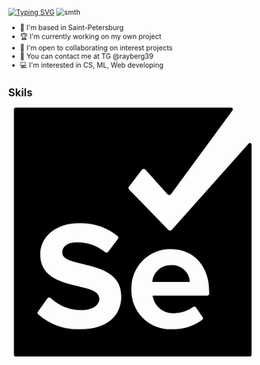 [![Typing SVG](https://readme-typing-svg.herokuapp.com?font=Fira+Code&weight=800&pause=1000&background=4FFFE900&width=435&lines=Hey%2C+I'm+Danila!;And+I'm+a+student+of+cyber+security+)](https://git.io/typing-svg)
![smth](https://user-images.githubusercontent.com/74038190/225813708-98b745f2-7d22-48cf-9150-083f1b00d6c9.gif)
- 🛟 I'm based in Saint-Petersburg
- 🏆 I'm currently working on my own project
- 🏁 I'm open to collaborating on interest projects
- 📱 You can contact me at TG @rayberg39
- 💻 I'm interested in CS, ML, Web developing 
## Skils 
<svg role="img" viewBox="0 0 24 24" xmlns="http://www.w3.org/2000/svg"><title>Selenium</title><path d="M23.174 3.468l-7.416 8.322a.228.228 0 0 1-.33 0l-3.786-3.9a.228.228 0 0 1 0-.282L12.872 6a.228.228 0 0 1 .366 0l2.106 2.346a.228.228 0 0 0 .342 0l5.94-8.094A.162.162 0 0 0 21.5 0H.716a.174.174 0 0 0-.174.174v23.652A.174.174 0 0 0 .716 24h22.566a.174.174 0 0 0 .174-.174V3.6a.162.162 0 0 0-.282-.132zM6.932 21.366a5.706 5.706 0 0 1-4.05-1.44.222.222 0 0 1 0-.288l.882-1.236a.222.222 0 0 1 .33-.036 4.338 4.338 0 0 0 2.964 1.158c1.158 0 1.722-.534 1.722-1.098 0-1.752-5.7-.552-5.7-4.278 0-1.65 1.428-3 3.756-3a5.568 5.568 0 0 1 3.708 1.242.222.222 0 0 1 0 .3l-.906 1.2a.222.222 0 0 1-.318.036 4.29 4.29 0 0 0-2.706-.936c-.906 0-1.41.402-1.41.996 0 1.572 5.688.522 5.688 4.2.006 1.812-1.284 3.18-3.96 3.18zm12.438-3.432a.192.192 0 0 1-.192.192h-5.202a.06.06 0 0 0-.06.066 1.986 1.986 0 0 0 2.106 1.638 3.264 3.264 0 0 0 1.8-.6.192.192 0 0 1 .276.042l.636.93a.198.198 0 0 1-.042.264 4.71 4.71 0 0 1-2.892.9 3.726 3.726 0 0 1-3.93-3.87 3.744 3.744 0 0 1 3.81-3.852c2.196 0 3.684 1.644 3.684 4.05zm-3.684-2.748a1.758 1.758 0 0 0-1.8 1.56.06.06 0 0 0 .06.066h3.492a.06.06 0 0 0 .06-.066 1.698 1.698 0 0 0-1.812-1.56Z"/></svg>
